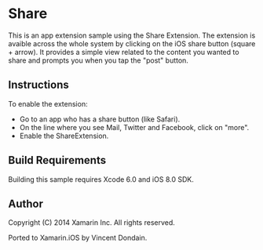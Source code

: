 Share
=====

This is an app extension sample using the Share Extension. The extension is avaible across the whole system by clicking on the iOS share button (square + arrow). It provides a simple view related to the content you wanted to share and prompts you when you tap the "post" button.

Instructions
------------

To enable the extension:

* Go to an app who has a share button (like Safari).
* On the line where you see Mail, Twitter and Facebook, click on "more".
* Enable the ShareExtension.

Build Requirements
------------------

Building this sample requires Xcode 6.0 and iOS 8.0 SDK.

Author
------ 
Copyright (C) 2014 Xamarin Inc. All rights reserved.

Ported to Xamarin.iOS by Vincent Dondain.